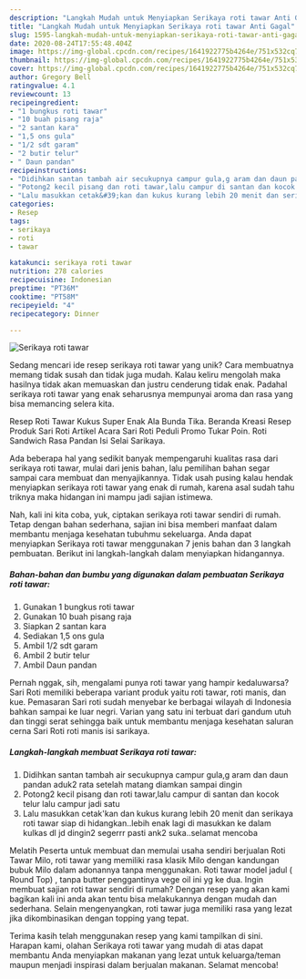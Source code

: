 ```yaml
---
description: "Langkah Mudah untuk Menyiapkan Serikaya roti tawar Anti Gagal"
title: "Langkah Mudah untuk Menyiapkan Serikaya roti tawar Anti Gagal"
slug: 1595-langkah-mudah-untuk-menyiapkan-serikaya-roti-tawar-anti-gagal
date: 2020-08-24T17:55:48.404Z
image: https://img-global.cpcdn.com/recipes/1641922775b4264e/751x532cq70/serikaya-roti-tawar-foto-resep-utama.jpg
thumbnail: https://img-global.cpcdn.com/recipes/1641922775b4264e/751x532cq70/serikaya-roti-tawar-foto-resep-utama.jpg
cover: https://img-global.cpcdn.com/recipes/1641922775b4264e/751x532cq70/serikaya-roti-tawar-foto-resep-utama.jpg
author: Gregory Bell
ratingvalue: 4.1
reviewcount: 13
recipeingredient:
- "1 bungkus roti tawar"
- "10 buah pisang raja"
- "2 santan kara"
- "1,5 ons gula"
- "1/2 sdt garam"
- "2 butir telur"
- " Daun pandan"
recipeinstructions:
- "Didihkan santan tambah air secukupnya campur gula,g aram dan daun pandan aduk2 rata setelah matang diamkan sampai dingin"
- "Potong2 kecil pisang dan roti tawar,lalu campur di santan dan kocok telur lalu campur jadi satu"
- "Lalu masukkan cetak&#39;kan dan kukus kurang lebih 20 menit dan serikaya roti tawar siap di hidangkan..lebih enak lagi di masukkan ke dalam kulkas dl jd dingin2 segerrr pasti ank2 suka..selamat mencoba"
categories:
- Resep
tags:
- serikaya
- roti
- tawar

katakunci: serikaya roti tawar 
nutrition: 278 calories
recipecuisine: Indonesian
preptime: "PT36M"
cooktime: "PT58M"
recipeyield: "4"
recipecategory: Dinner

---
```



![Serikaya roti tawar](https://img-global.cpcdn.com/recipes/1641922775b4264e/751x532cq70/serikaya-roti-tawar-foto-resep-utama.jpg)

Sedang mencari ide resep serikaya roti tawar yang unik? Cara membuatnya memang tidak susah dan tidak juga mudah. Kalau keliru mengolah maka hasilnya tidak akan memuaskan dan justru cenderung tidak enak. Padahal serikaya roti tawar yang enak seharusnya mempunyai aroma dan rasa yang bisa memancing selera kita.

Resep Roti Tawar Kukus Super Enak Ala Bunda Tika. Beranda Kreasi Resep Produk Sari Roti Artikel Acara Sari Roti Peduli Promo Tukar Poin. Roti Sandwich Rasa Pandan Isi Selai Sarikaya.

Ada beberapa hal yang sedikit banyak mempengaruhi kualitas rasa dari serikaya roti tawar, mulai dari jenis bahan, lalu pemilihan bahan segar sampai cara membuat dan menyajikannya. Tidak usah pusing kalau hendak menyiapkan serikaya roti tawar yang enak di rumah, karena asal sudah tahu triknya maka hidangan ini mampu jadi sajian istimewa.


Nah, kali ini kita coba, yuk, ciptakan serikaya roti tawar sendiri di rumah. Tetap dengan bahan sederhana, sajian ini bisa memberi manfaat dalam membantu menjaga kesehatan tubuhmu sekeluarga. Anda dapat menyiapkan Serikaya roti tawar menggunakan 7 jenis bahan dan 3 langkah pembuatan. Berikut ini langkah-langkah dalam menyiapkan hidangannya.

<!--inarticleads1-->

##### Bahan-bahan dan bumbu yang digunakan dalam pembuatan Serikaya roti tawar:

1. Gunakan 1 bungkus roti tawar
1. Gunakan 10 buah pisang raja
1. Siapkan 2 santan kara
1. Sediakan 1,5 ons gula
1. Ambil 1/2 sdt garam
1. Ambil 2 butir telur
1. Ambil  Daun pandan


Pernah nggak, sih, mengalami punya roti tawar yang hampir kedaluwarsa? Sari Roti memiliki beberapa variant produk yaitu roti tawar, roti manis, dan kue. Pemasaran Sari roti sudah menyebar ke berbagai wilayah di Indonesia bahkan sampai ke luar negri. Varian yang satu ini terbuat dari gandum utuh dan tinggi serat sehingga baik untuk membantu menjaga kesehatan saluran cerna Sari Roti roti manis isi sarikaya. 

<!--inarticleads2-->

##### Langkah-langkah membuat Serikaya roti tawar:

1. Didihkan santan tambah air secukupnya campur gula,g aram dan daun pandan aduk2 rata setelah matang diamkan sampai dingin
1. Potong2 kecil pisang dan roti tawar,lalu campur di santan dan kocok telur lalu campur jadi satu
1. Lalu masukkan cetak&#39;kan dan kukus kurang lebih 20 menit dan serikaya roti tawar siap di hidangkan..lebih enak lagi di masukkan ke dalam kulkas dl jd dingin2 segerrr pasti ank2 suka..selamat mencoba


Melatih Peserta untuk membuat dan memulai usaha sendiri berjualan Roti Tawar Milo, roti tawar yang memiliki rasa klasik Milo dengan kandungan bubuk Milo dalam adonannya tanpa menggunakan. Roti tawar model jadul ( Round Top) , tanpa butter penggantinya vege oil ini yg ke dua. Ingin membuat sajian roti tawar sendiri di rumah? Dengan resep yang akan kami bagikan kali ini anda akan tentu bisa melakukannya dengan mudah dan sederhana. Selain mengenyangkan, roti tawar juga memiliki rasa yang lezat jika dikombinasikan dengan topping yang tepat. 

Terima kasih telah menggunakan resep yang kami tampilkan di sini. Harapan kami, olahan Serikaya roti tawar yang mudah di atas dapat membantu Anda menyiapkan makanan yang lezat untuk keluarga/teman maupun menjadi inspirasi dalam berjualan makanan. Selamat mencoba!
